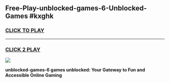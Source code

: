 
## Free-Play-unblocked-games-6-Unblocked-Games #kxghk
<h3>
<a href="https://news.freeplayer.one?title=unblocked-games-6&ref=8M">CLICK TO PLAY</a></h3>
<hr>

<h3>
<a href="https://news.freeplayer.one?title=unblocked-games-6&ref=8M">CLICK 2 PLAY</a>
  
</h3>

<a href="https://news.freeplayer.one?title=unblocked-games-6&ref=8M"><img src="https://clearcache.store/games.png"></a>


**unblocked-games-6 games unblocked: Your Gateway to Fun and Accessible Online Gaming**
